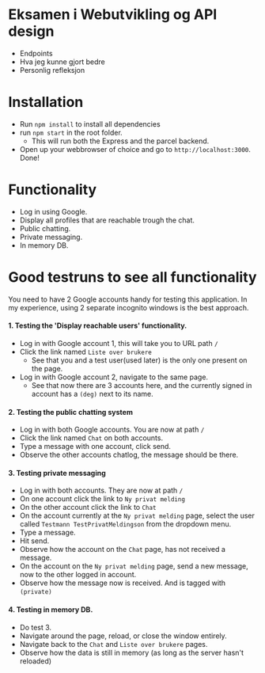 # Eksamen i Webutvikling og API design
- Endpoints
- Hva jeg kunne gjort bedre
- Personlig refleksjon

# Installation
* Run `npm install` to install all dependencies
* run `npm start` in the root folder. 
    * This will run both the Express and the parcel backend. 
* Open up your webbrowser of choice and go to `http://localhost:3000`. 
Done!

# Functionality
- Log in using Google.
- Display all profiles that are reachable trough the chat.
- Public chatting.
- Private messaging.
- In memory DB.

# Good testruns to see all functionality
You need to have 2 Google accounts handy for testing this application. In my experience, using 2 separate incognito windows
is the best approach.  

#### 1. Testing the 'Display reachable users' functionality.
* Log in with Google account 1, this will take you to URL path `/`
* Click the link named `Liste over brukere`
    * See that you and a test user(used later) is the only one present on the page.
* Log in with Google account 2, navigate to the same page. 
    * See that now there are 3 accounts here, and the currently signed in account has a `(deg)` next to its name.
#### 2. Testing the public chatting system
* Log in with both Google accounts. You are now at path `/`
* Click the link named `Chat` on both accounts.
* Type a message with one account, click send.
* Observe the other accounts chatlog, the message should be there.
#### 3. Testing private messaging
* Log in with both accounts. They are now at path `/`
* On one account click the link to `Ny privat melding`
* On the other account click the link to `Chat`
* On the account currently at the `Ny privat melding` page, select the user called `Testmann TestPrivatMeldingson` from the dropdown menu.
* Type a message.
* Hit send.
* Observe how the account on the `Chat` page, has not received a message.
* On the account on the `Ny privat melding` page, send a new message, now to the other logged in account.
* Observe how the message now is received. And is tagged with `(private)`
#### 4. Testing in memory DB.
* Do test 3.
* Navigate around the page, reload, or close the window entirely.
* Navigate back to the `Chat` and `Liste over brukere` pages.
* Observe how the data is still in memory (as long as the server hasn't reloaded)
